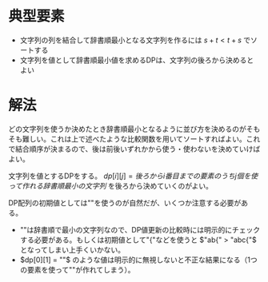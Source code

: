# 典型要素

* 文字列の列を結合して辞書順最小となる文字列を作るには $s+t<t+s$ でソートする
* 文字列を値として辞書順最小値を求めるDPは、文字列の後ろから決めるとよい

# 解法

どの文字列を使うか決めたとき辞書順最小となるように並び方を決めるのがそもそも難しい。これは上で述べたような比較関数を用いてソートすればよい。これで結合順序が決まるので、後は前後いずれかから使う・使わないを決めていけばよい。

文字列を値とするDPをする。 $dp[i][j] = 後ろからi番目までの要素のうちj個を使って作れる辞書順最小の文字列$ を後ろから決めていくのがよい。

DP配列の初期値としては""を使うのが自然だが、いくつか注意する必要がある。

* ""は辞書順で最小の文字列なので、DP値更新の比較時には明示的にチェックする必要がある。もしくは初期値として"{"などを使うと $"ab{" > "abc{"$ となってしまい上手くいかない。
* $dp[0][1] = ""$ のような値は明示的に無視しないと不正な結果になる（1つの要素を使って""が作れてしまう）。
